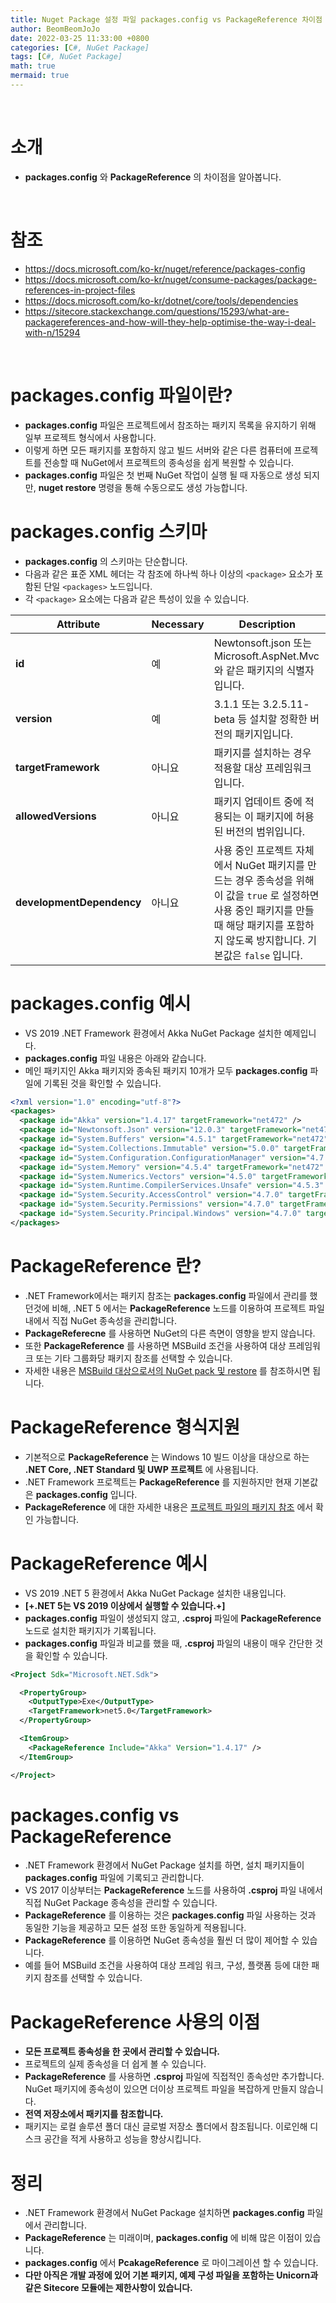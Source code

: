 ```yaml
---
title: Nuget Package 설정 파일 packages.config vs PackageReference 차이점
author: BeomBeomJoJo
date: 2022-03-25 11:33:00 +0800
categories: [C#, NuGet Package]
tags: [C#, NuGet Package]
math: true
mermaid: true
---
```


<br/>

# **소개**
* **packages.config** 와 **PackageReference** 의 차이점을 알아봅니다.

<br/>

# **참조**
* https://docs.microsoft.com/ko-kr/nuget/reference/packages-config
* https://docs.microsoft.com/ko-kr/nuget/consume-packages/package-references-in-project-files
* https://docs.microsoft.com/ko-kr/dotnet/core/tools/dependencies
* https://sitecore.stackexchange.com/questions/15293/what-are-packagereferences-and-how-will-they-help-optimise-the-way-i-deal-with-n/15294

<br/>

# **packages.config 파일이란?**
* **packages.config** 파일은 프로젝트에서 참조하는 패키지 목록을 유지하기 위해 일부 프로젝트 형식에서 사용합니다.
* 이렇게 하면 모든 패키지를 포함하지 않고 빌드 서버와 같은 다른 컴퓨터에 프로젝트를 전송할 때 NuGet에서 프로젝트의 종속성을 쉽게 복원할 수 있습니다.
* **packages.config** 파일은 첫 번째 NuGet 작업이 실행 될 때 자동으로 생성 되지만, **nuget restore** 명령을 통해 수동으로도 생성 가능합니다.



# **packages.config 스키마**
* **packages.config** 의 스키마는 단순합니다. 
* 다음과 같은 표준 XML 헤더는 각 참조에 하나씩 하나 이상의 `<package>` 요소가 포함된 단일 `<packages>` 노드입니다.
* 각 `<package>` 요소에는 다음과 같은 특성이 있을 수 있습니다. 

| **Attribute**   |      **Necessary**      |  **Description** |
| ------ | ------ |  ------ |
| **id** | 예| Newtonsoft.json 또는 Microsoft.AspNet.Mvc와 같은 패키지의 식별자입니다. |
| **version** | 예 | 3.1.1 또는 3.2.5.11-beta 등 설치할 정확한 버전의 패키지입니다. |
| **targetFramework** | 아니요 | 패키지를 설치하는 경우 적용할 대상 프레임워크입니다. |
| **allowedVersions** | 아니요 | 패키지 업데이트 중에 적용되는 이 패키지에 허용된 버전의 범위입니다. |
| **developmentDependency** | 아니요 | 사용 중인 프로젝트 자체에서 NuGet 패키지를 만드는 경우 종속성을 위해 이 값을 `true` 로 설정하면 사용 중인 패키지를 만들 때 해당 패키지를 포함하지 않도록 방지합니다. 기본값은 `false` 입니다. |

# **packages.config 예시**
* VS 2019 .NET Framework 환경에서 Akka NuGet Package 설치한 예제입니다.
* **packages.config** 파일 내용은 아래와 같습니다.
* 메인 패키지인 Akka 패키지와 종속된 패키지 10개가 모두 **packages.config** 파일에 기록된 것을 확인할 수 있습니다.

```xml
<?xml version="1.0" encoding="utf-8"?>
<packages>
  <package id="Akka" version="1.4.17" targetFramework="net472" />
  <package id="Newtonsoft.Json" version="12.0.3" targetFramework="net472" />
  <package id="System.Buffers" version="4.5.1" targetFramework="net472" />
  <package id="System.Collections.Immutable" version="5.0.0" targetFramework="net472" />
  <package id="System.Configuration.ConfigurationManager" version="4.7.0" targetFramework="net472" />
  <package id="System.Memory" version="4.5.4" targetFramework="net472" />
  <package id="System.Numerics.Vectors" version="4.5.0" targetFramework="net472" />
  <package id="System.Runtime.CompilerServices.Unsafe" version="4.5.3" targetFramework="net472" />
  <package id="System.Security.AccessControl" version="4.7.0" targetFramework="net472" />
  <package id="System.Security.Permissions" version="4.7.0" targetFramework="net472" />
  <package id="System.Security.Principal.Windows" version="4.7.0" targetFramework="net472" />
</packages>
```

# **PackageReference 란?**
* .NET Framework에서는 패키지 참조는 **packages.config** 파일에서 관리를 했던것에 비해, .NET 5 에서는 **PackageReference** 노드를 이용하여 프로젝트 파일 내에서 직접 NuGet 종속성을 관리합니다.
* **PackageReferecne** 를 사용하면 NuGet의 다른 측면이 영향을 받지 않습니다.
* 또한 **PackageReference** 를 사용하면 MSBuild 조건을 사용하여 대상 프레임워크 또는 기타 그룹화당 패키지 참조를 선택할 수 있습니다.
* 자세한 내용은 [MSBuild 대상으로서의 NuGet pack 및 restore](https://docs.microsoft.com/ko-kr/nuget/reference/msbuild-targets) 를 참조하시면 됩니다.

# **PackageReference 형식지원**
* 기본적으로 **PackageReference** 는 Windows 10 빌드 이상을 대상으로 하는 **.NET Core, .NET Standard 및 UWP 프로젝트** 에 사용됩니다.
* .NET Framework 프로젝트는 **PackageReference** 를 지원하지만 현재 기본값은 **packages.config** 입니다.
* **PackageReference** 에 대한 자세한 내용은 [프로젝트 파일의 패키지 참조](https://docs.microsoft.com/ko-kr/nuget/consume-packages/package-references-in-project-files) 에서 확인 가능합니다.

# **PackageReference 예시**
* VS 2019 .NET 5 환경에서 Akka NuGet Package 설치한 내용입니다.
* **[+.NET 5는 VS 2019 이상에서 실행할 수 있습니다.+]**
* **packages.config** 파일이 생성되지 않고, **.csproj** 파일에 **PackageReference** 노드로 설치한 패키지가 기록됩니다.
* **packages.config** 파일과 비교를 했을 때, **.csproj** 파일의 내용이 매우 간단한 것을 확인할 수 있습니다.
  
```xml
<Project Sdk="Microsoft.NET.Sdk">

  <PropertyGroup>
    <OutputType>Exe</OutputType>
    <TargetFramework>net5.0</TargetFramework>
  </PropertyGroup>

  <ItemGroup>
    <PackageReference Include="Akka" Version="1.4.17" />
  </ItemGroup>

</Project>
```

# **packages.config vs PackageReference**
* .NET Framework 환경에서 NuGet Package 설치를 하면, 설치 패키지들이 **packages.config** 파일에 기록되고 관리합니다.
* VS 2017 이상부터는 **PackageReference** 노드를 사용하여 **.csproj** 파일 내에서 직접 NuGet Package 종속성을 관리할 수 있습니다.
* **PackageReference** 를 이용하는 것은  **packages.config** 파일 사용하는 것과 동일한 기능을 제공하고 모든 설정 또한 동일하게 적용됩니다.
* **PackageReference** 를 이용하면 NuGet 종속성을 훨씬 더 많이 제어할 수 있습니다.
* 예를 들어 MSBuild 조건을 사용하여 대상 프레임 워크, 구성, 플랫폼 등에 대한 패키지 참조를 선택할 수 있습니다.

# **PackageReference 사용의 이점**
* **모든 프로젝트 종속성을 한 곳에서 관리할 수 있습니다.**
* 프로젝트의 실제 종속성을 더 쉽게 볼 수 있습니다.
*  **PackageReference** 를 사용하면 **.csproj** 파일에 직접적인 종속성만 추가합니다. NuGet 패키지에 종속성이 있으면 더이상 프로젝트 파일을 복잡하게 만들지 않습니다.
*  **전역 저장소에서 패키지를 참조합니다.** 
* 패키지는 로컬 솔루션 폴더 대신 글로벌 저장소 폴더에서 참조됩니다. 이로인해 디스크 공간을 적게 사용하고 성능을 향상시킵니다.

# **정리**
* .NET Framework 환경에서 NuGet Package 설치하면 **packages.config** 파일에서 관리합니다.
* **PackageReference** 는 미래이며, **packages.config** 에 비해 많은 이점이 있습니다.
* **packages.config** 에서 **PcakageReference** 로 마이그레이션 할 수 있습니다.
* **다만 아직은 개발 과정에 있어 기본 패키지, 예제 구성 파일을 포함하는 Unicorn과 같은 Sitecore 모듈에는 제한사항이 있습니다.**